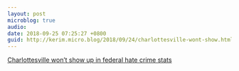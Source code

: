 ```yaml
---
layout: post
microblog: true
audio: 
date: 2018-09-25 07:25:27 +0800
guid: http://kerim.micro.blog/2018/09/24/charlottesville-wont-show.html
---
```

[Charlottesville won’t show up in federal hate crime stats](https://www.washingtonpost.com/outlook/2018/09/24/charlottesville-wont-show-up-federal-hate-crime-stats/?utm_term=.d0fef5b13506)
